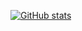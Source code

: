 
[![GitHub stats](https://github-readme-stats.vercel.app/api?username=ryanrox333)](https://github.com/anuraghazra/github-readme-stats)
